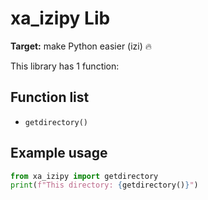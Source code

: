 # xa_izipy Lib

**Target:** make Python easier (izi) 🔥

This library has 1 function:

## Function list
- `getdirectory()`

## Example usage

```python
from xa_izipy import getdirectory
print(f"This directory: {getdirectory()}")